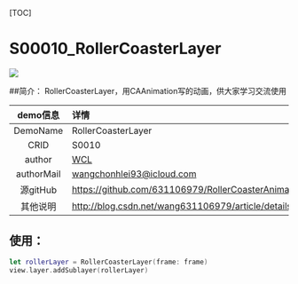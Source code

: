 [TOC]
# S00010_RollerCoasterLayer
![](http://ww4.sinaimg.cn/large/006tNbRwgw1f53ahi8vslg30if0a8e81)

##简介：
RollerCoasterLayer，用CAAnimation写的动画，供大家学习交流使用

|   demo信息   | 详情                                       |
| :--------: | :--------------------------------------- |
|  DemoName  | RollerCoasterLayer                       |
|    CRID    | S0010                                   |
|   author   | [WCL](https://github.com/631106979)      |
| authorMail | wangchonhlei93@icloud.com                |
|  源gitHub   | https://github.com/631106979/RollerCoasterAnimation |
|    其他说明    | http://blog.csdn.net/wang631106979/article/details/51737456 |

## 使用：

```swift
let rollerLayer = RollerCoasterLayer(frame: frame)
view.layer.addSublayer(rollerLayer)
```
